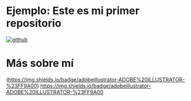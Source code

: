# Ejemplo: Este es mi primer repositorio

[![github](https://img.shields.io/badge/GITHUB-Silviabc00-000000?style=for-the-badge&logo=GITHUB&logoColor=white)](https://github.com/Silviabc00)

# Más sobre mí
(https://img.shields.io/badge/adobeillustrator-ADOBE%20ILLUSTRATOR-%23FF9A00)
https://img.shields.io/badge/adobeillustrator-ADOBE%20ILLUSTRATOR-%23FF9A00